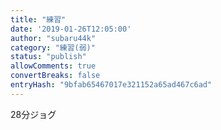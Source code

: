 ```yaml
---
title: "練習"
date: '2019-01-26T12:05:00'
author: "subaru44k"
category: "練習(弱)"
status: "publish"
allowComments: true
convertBreaks: false
entryHash: "9bfab65467017e321152a65ad467c6ad"
---
```

28分ジョグ
